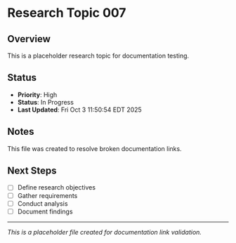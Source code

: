 # Research Topic 007

## Overview
This is a placeholder research topic for documentation testing.

## Status
- **Priority**: High
- **Status**: In Progress
- **Last Updated**: Fri Oct  3 11:50:54 EDT 2025

## Notes
This file was created to resolve broken documentation links.

## Next Steps
- [ ] Define research objectives
- [ ] Gather requirements
- [ ] Conduct analysis
- [ ] Document findings

---
*This is a placeholder file created for documentation link validation.*
